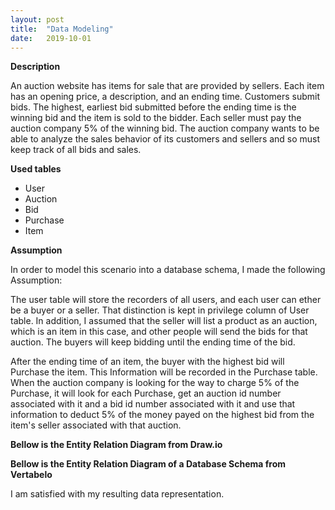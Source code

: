 ```yaml
---
layout: post
title:  "Data Modeling"
date:   2019-10-01
---
```


**Description**

An auction website has items for sale that are provided by sellers. Each item has an opening price, a description, and an ending time. Customers submit bids. The highest, earliest bid submitted before the ending time is the winning bid and the item is sold to the bidder. Each seller must pay the auction company 5% of the winning bid. The auction company wants to be able to analyze the sales behavior of its customers and sellers and so must keep track of all bids and sales.

**Used tables**
- User
- Auction
- Bid
- Purchase
- Item


**Assumption**

In order to model this scenario  into a database schema, I made the following Assumption:

The user table will store the recorders of all users, and each user can ether be a buyer or a seller. That distinction is kept in privilege column of User table. In addition, I assumed that the seller will list a product as an auction, which is an item in this case, and other people will send the bids for that auction. The buyers will keep bidding until the ending time of the bid.

After the ending time of an item, the buyer with the highest bid will Purchase the item. This Information will be recorded in the Purchase table.
When the auction company is looking for the way to charge 5% of the Purchase, it will look for each Purchase, get an auction id number associated with it and a bid id number associated with it and use that information to deduct 5% of the money payed on the highest bid from the item's seller associated with that auction.

**Bellow is the Entity Relation Diagram from Draw.io**
<img src="{{ '/assets/img/CSI 340 lab5.png' | prepend: site.baseurl }}" alt="">

**Bellow is the Entity Relation Diagram of a Database Schema from Vertabelo**
<img src="{{ '/assets/img/Auction_Management_System-2019-10-01_22_11.png' | prepend: site.baseurl }}" alt="">

I am satisfied with my resulting data representation.

